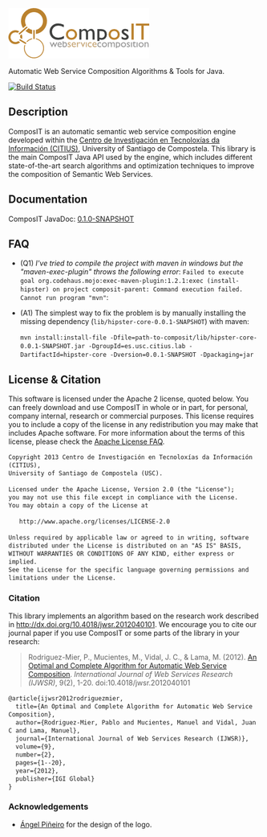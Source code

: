 ![Composit](src/main/doclava/custom/assets/composit-template/assets/images/composit-transparent.png?raw=true)

Automatic Web Service Composition Algorithms & Tools for Java.

[![Build Status](https://travis-ci.org/citiususc/composit.svg?branch=master)](http://goo.gl/rZxkXt)

## Description

ComposIT is an automatic semantic web service composition engine developed within the [Centro de Investigación
en Tecnoloxías da Información (CITIUS)](http://goo.gl/DBtaht), University of Santiago de Compostela. 
This library is the main ComposIT Java API used by the engine, which includes different state-of-the-art search algorithms
and optimization techniques to improve the composition of Semantic Web Services.

## Documentation

ComposIT JavaDoc: [0.1.0-SNAPSHOT](http://goo.gl/XGev1i)

## FAQ

- (Q1) _I've tried to compile the project with maven in windows but the "maven-exec-plugin" throws the following error_: `Failed to execute goal org.codehaus.mojo:exec-maven-plugin:1.2.1:exec (install-hipster) on project composit-parent: Command execution failed. Cannot run program "mvn"`:
- (A1) The simplest way to fix the problem is by manually installing the missing dependency (`lib/hipster-core-0.0.1-SNAPSHOT`) with maven:

    `mvn install:install-file -Dfile=path-to-composit/lib/hipster-core-0.0.1-SNAPSHOT.jar -DgroupId=es.usc.citius.lab -DartifactId=hipster-core -Dversion=0.0.1-SNAPSHOT -Dpackaging=jar`




## License & Citation

This software is licensed under the Apache 2 license, quoted below. You can freely download and use ComposIT in whole or in part, for personal, 
company internal, research or commercial purposes. This license requires you to include a copy of the license in any redistribution 
you may make that includes Apache software. For more information about the terms of this license, please check the
[Apache License FAQ](http://www.apache.org/foundation/license-faq.html#WhatDoesItMEAN).

    Copyright 2013 Centro de Investigación en Tecnoloxías da Información (CITIUS),
    University of Santiago de Compostela (USC).

    Licensed under the Apache License, Version 2.0 (the "License");
    you may not use this file except in compliance with the License.
    You may obtain a copy of the License at

       http://www.apache.org/licenses/LICENSE-2.0

    Unless required by applicable law or agreed to in writing, software
    distributed under the License is distributed on an "AS IS" BASIS,
    WITHOUT WARRANTIES OR CONDITIONS OF ANY KIND, either express or implied.
    See the License for the specific language governing permissions and
    limitations under the License.
    
### Citation

This library implements an algorithm based on the research work described in http://dx.doi.org/10.4018/jwsr.2012040101.
We encourage you to cite our journal paper if you use ComposIT or some parts of the library in your research:

> Rodriguez-Mier, P., Mucientes, M., Vidal, J. C., & Lama, M. (2012). [An Optimal and Complete Algorithm for 
Automatic Web Service Composition](http://goo.gl/rH59tu). *International Journal of Web Services 
Research (IJWSR)*, 9(2), 1-20. doi:10.4018/jwsr.2012040101

```
@article{ijwsr2012rodriguezmier,
  title={An Optimal and Complete Algorithm for Automatic Web Service Composition},
  author={Rodriguez-Mier, Pablo and Mucientes, Manuel and Vidal, Juan C and Lama, Manuel},
  journal={International Journal of Web Services Research (IJWSR)},
  volume={9},
  number={2},
  pages={1--20},
  year={2012},
  publisher={IGI Global}
}
```

### Acknowledgements

* [Ángel Piñeiro](https://github.com/angelpinheiro) for the design of the logo.
